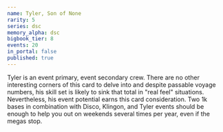 ```yaml
---
name: Tyler, Son of None
rarity: 5
series: dsc
memory_alpha: dsc
bigbook_tier: 8
events: 20
in_portal: false
published: true
---
```


Tyler is an event primary, event secondary crew. There are no other interesting corners of this card to delve into and despite passable voyage numbers, his skill set is likely to sink that total in "real feel" situations. Nevertheless, his event potential earns this card consideration. Two 1k bases in combination with Disco, Klingon, and Tyler events should be enough to help you out on weekends several times per year, even if the megas stop.
